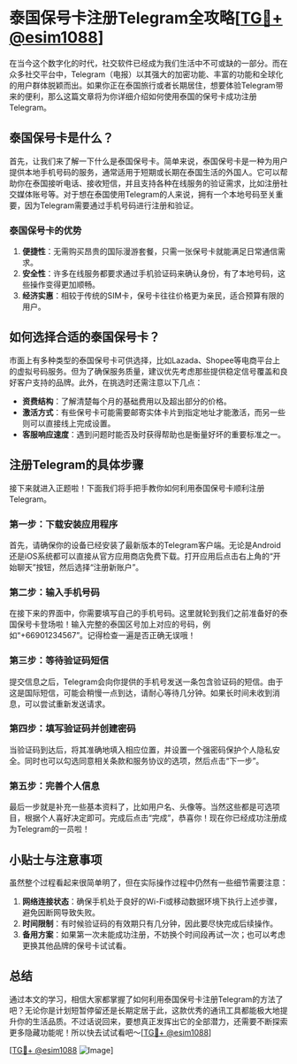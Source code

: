 # 泰国保号卡注册Telegram全攻略[[TG💪+ @esim1088](https://t.me/s/esim1088)]

在当今这个数字化的时代，社交软件已经成为我们生活中不可或缺的一部分。而在众多社交平台中，Telegram（电报）以其强大的加密功能、丰富的功能和全球化的用户群体脱颖而出。如果你正在泰国旅行或者长期居住，想要体验Telegram带来的便利，那么这篇文章将为你详细介绍如何使用泰国的保号卡成功注册Telegram。

## 泰国保号卡是什么？

首先，让我们来了解一下什么是泰国保号卡。简单来说，泰国保号卡是一种为用户提供本地手机号码的服务，通常适用于短期或长期在泰国生活的外国人。它可以帮助你在泰国接听电话、接收短信，并且支持各种在线服务的验证需求，比如注册社交媒体账号等。对于想在泰国使用Telegram的人来说，拥有一个本地号码至关重要，因为Telegram需要通过手机号码进行注册和验证。

### 泰国保号卡的优势

1. **便捷性**：无需购买昂贵的国际漫游套餐，只需一张保号卡就能满足日常通信需求。
2. **安全性**：许多在线服务都要求通过手机验证码来确认身份，有了本地号码，这些操作变得更加顺畅。
3. **经济实惠**：相较于传统的SIM卡，保号卡往往价格更为亲民，适合预算有限的用户。

## 如何选择合适的泰国保号卡？

市面上有多种类型的泰国保号卡可供选择，比如Lazada、Shopee等电商平台上的虚拟号码服务。但为了确保服务质量，建议优先考虑那些提供稳定信号覆盖和良好客户支持的品牌。此外，在挑选时还需注意以下几点：

- **资费结构**：了解清楚每个月的基础费用以及超出部分的价格。
- **激活方式**：有些保号卡可能需要邮寄实体卡片到指定地址才能激活，而另一些则可以直接线上完成设置。
- **客服响应速度**：遇到问题时能否及时获得帮助也是衡量好坏的重要标准之一。

## 注册Telegram的具体步骤

接下来就进入正题啦！下面我们将手把手教你如何利用泰国保号卡顺利注册Telegram。

### 第一步：下载安装应用程序

首先，请确保你的设备已经安装了最新版本的Telegram客户端。无论是Android还是iOS系统都可以直接从官方应用商店免费下载。打开应用后点击右上角的“开始聊天”按钮，然后选择“注册新账户”。

### 第二步：输入手机号码

在接下来的界面中，你需要填写自己的手机号码。这里就轮到我们之前准备好的泰国保号卡登场啦！输入完整的泰国区号加上对应的号码，例如“+66901234567”。记得检查一遍是否正确无误哦！

### 第三步：等待验证码短信

提交信息之后，Telegram会向你提供的手机号发送一条包含验证码的短信。由于这是国际短信，可能会稍慢一点到达，请耐心等待几分钟。如果长时间未收到消息，可以尝试重新发送请求。

### 第四步：填写验证码并创建密码

当验证码到达后，将其准确地填入相应位置，并设置一个强密码保护个人隐私安全。同时也可以勾选同意相关条款和服务协议的选项，然后点击“下一步”。

### 第五步：完善个人信息

最后一步就是补充一些基本资料了，比如用户名、头像等。当然这些都是可选项目，根据个人喜好决定即可。完成后点击“完成”，恭喜你！现在你已经成功注册成为Telegram的一员啦！

## 小贴士与注意事项

虽然整个过程看起来很简单明了，但在实际操作过程中仍然有一些细节需要注意：

1. **网络连接状态**：确保手机处于良好的Wi-Fi或移动数据环境下执行上述步骤，避免因断网导致失败。
2. **时间限制**：有时候验证码的有效期只有几分钟，因此要尽快完成后续操作。
3. **备用方案**：如果第一次未能成功注册，不妨换个时间段再试一次；也可以考虑更换其他品牌的保号卡试试看。

## 总结

通过本文的学习，相信大家都掌握了如何利用泰国保号卡注册Telegram的方法了吧？无论你是计划短暂停留还是长期定居于此，这款优秀的通讯工具都能极大地提升你的生活品质。不过话说回来，要想真正发挥出它的全部潜力，还需要不断探索更多隐藏功能呢！所以快去试试看吧～[[TG💪+ @esim1088](https://t.me/s/esim1088)]

[[TG💪+ @esim1088](https://t.me/s/esim1088) ![Image](https://i.postimg.cc/4NQfJmqS/Snipaste-2025-05-13-00-14-12.png)]
